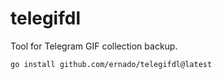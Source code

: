 # telegifdl

Tool for Telegram GIF collection backup.

```
go install github.com/ernado/telegifdl@latest
```

